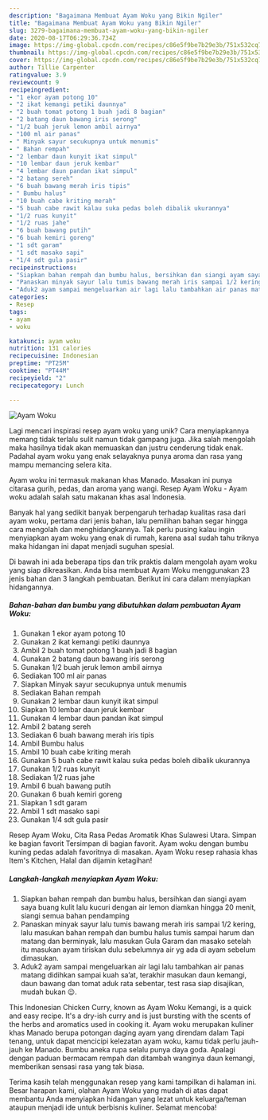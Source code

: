 ```yaml
---
description: "Bagaimana Membuat Ayam Woku yang Bikin Ngiler"
title: "Bagaimana Membuat Ayam Woku yang Bikin Ngiler"
slug: 3279-bagaimana-membuat-ayam-woku-yang-bikin-ngiler
date: 2020-08-17T06:29:36.734Z
image: https://img-global.cpcdn.com/recipes/c86e5f9be7b29e3b/751x532cq70/ayam-woku-foto-resep-utama.jpg
thumbnail: https://img-global.cpcdn.com/recipes/c86e5f9be7b29e3b/751x532cq70/ayam-woku-foto-resep-utama.jpg
cover: https://img-global.cpcdn.com/recipes/c86e5f9be7b29e3b/751x532cq70/ayam-woku-foto-resep-utama.jpg
author: Tillie Carpenter
ratingvalue: 3.9
reviewcount: 9
recipeingredient:
- "1 ekor ayam potong 10"
- "2 ikat kemangi petiki daunnya"
- "2 buah tomat potong 1 buah jadi 8 bagian"
- "2 batang daun bawang iris serong"
- "1/2 buah jeruk lemon ambil airnya"
- "100 ml air panas"
- " Minyak sayur secukupnya untuk menumis"
- " Bahan rempah"
- "2 lembar daun kunyit ikat simpul"
- "10 lembar daun jeruk kembar"
- "4 lembar daun pandan ikat simpul"
- "2 batang sereh"
- "6 buah bawang merah iris tipis"
- " Bumbu halus"
- "10 buah cabe kriting merah"
- "5 buah cabe rawit kalau suka pedas boleh dibalik ukurannya"
- "1/2 ruas kunyit"
- "1/2 ruas jahe"
- "6 buah bawang putih"
- "6 buah kemiri goreng"
- "1 sdt garam"
- "1 sdt masako sapi"
- "1/4 sdt gula pasir"
recipeinstructions:
- "Siapkan bahan rempah dan bumbu halus, bersihkan dan siangi ayam saya buang kulit lalu kucuri dengan air lemon diamkan hingga 20 menit, siangi semua bahan pendamping"
- "Panaskan minyak sayur lalu tumis bawang merah iris sampai 1/2 kering, lalu masukan bahan rempah dan bumbu halus tumis sampai harum dan matang dan berminyak, lalu masukan Gula Garam dan masako setelah itu masukan ayam tiriskan dulu sebelumnya air yg ada di ayam sebelum dimasukan."
- "Aduk2 ayam sampai mengeluarkan air lagi lalu tambahkan air panas matang didihkan sampai kuah sa’at, terakhir masukan daun kemangi, daun bawang dan tomat aduk rata sebentar, test rasa siap disajikan, mudah bukan 😉."
categories:
- Resep
tags:
- ayam
- woku

katakunci: ayam woku 
nutrition: 131 calories
recipecuisine: Indonesian
preptime: "PT25M"
cooktime: "PT44M"
recipeyield: "2"
recipecategory: Lunch

---
```



![Ayam Woku](https://img-global.cpcdn.com/recipes/c86e5f9be7b29e3b/751x532cq70/ayam-woku-foto-resep-utama.jpg)

Lagi mencari inspirasi resep ayam woku yang unik? Cara menyiapkannya memang tidak terlalu sulit namun tidak gampang juga. Jika salah mengolah maka hasilnya tidak akan memuaskan dan justru cenderung tidak enak. Padahal ayam woku yang enak selayaknya punya aroma dan rasa yang mampu memancing selera kita.

Ayam woku ini termasuk makanan khas Manado. Masakan ini punya citarasa gurih, pedas, dan aroma yang wangi. Resep Ayam Woku - Ayam woku adalah salah satu makanan khas asal Indonesia.

Banyak hal yang sedikit banyak berpengaruh terhadap kualitas rasa dari ayam woku, pertama dari jenis bahan, lalu pemilihan bahan segar hingga cara mengolah dan menghidangkannya. Tak perlu pusing kalau ingin menyiapkan ayam woku yang enak di rumah, karena asal sudah tahu triknya maka hidangan ini dapat menjadi suguhan spesial.


Di bawah ini ada beberapa tips dan trik praktis dalam mengolah ayam woku yang siap dikreasikan. Anda bisa membuat Ayam Woku menggunakan 23 jenis bahan dan 3 langkah pembuatan. Berikut ini cara dalam menyiapkan hidangannya.

<!--inarticleads1-->

##### Bahan-bahan dan bumbu yang dibutuhkan dalam pembuatan Ayam Woku:

1. Gunakan 1 ekor ayam potong 10
1. Gunakan 2 ikat kemangi petiki daunnya
1. Ambil 2 buah tomat potong 1 buah jadi 8 bagian
1. Gunakan 2 batang daun bawang iris serong
1. Gunakan 1/2 buah jeruk lemon ambil airnya
1. Sediakan 100 ml air panas
1. Siapkan  Minyak sayur secukupnya untuk menumis
1. Sediakan  Bahan rempah
1. Gunakan 2 lembar daun kunyit ikat simpul
1. Siapkan 10 lembar daun jeruk kembar
1. Gunakan 4 lembar daun pandan ikat simpul
1. Ambil 2 batang sereh
1. Sediakan 6 buah bawang merah iris tipis
1. Ambil  Bumbu halus
1. Ambil 10 buah cabe kriting merah
1. Gunakan 5 buah cabe rawit kalau suka pedas boleh dibalik ukurannya
1. Gunakan 1/2 ruas kunyit
1. Sediakan 1/2 ruas jahe
1. Ambil 6 buah bawang putih
1. Gunakan 6 buah kemiri goreng
1. Siapkan 1 sdt garam
1. Ambil 1 sdt masako sapi
1. Gunakan 1/4 sdt gula pasir


Resep Ayam Woku, Cita Rasa Pedas Aromatik Khas Sulawesi Utara. Simpan ke bagian favorit Tersimpan di bagian favorit. Ayam woku dengan bumbu kuning pedas adalah favoritnya di masakan. Ayam Woku resep rahasia khas Item&#39;s Kitchen, Halal dan dijamin ketagihan! 

<!--inarticleads2-->

##### Langkah-langkah menyiapkan Ayam Woku:

1. Siapkan bahan rempah dan bumbu halus, bersihkan dan siangi ayam saya buang kulit lalu kucuri dengan air lemon diamkan hingga 20 menit, siangi semua bahan pendamping
1. Panaskan minyak sayur lalu tumis bawang merah iris sampai 1/2 kering, lalu masukan bahan rempah dan bumbu halus tumis sampai harum dan matang dan berminyak, lalu masukan Gula Garam dan masako setelah itu masukan ayam tiriskan dulu sebelumnya air yg ada di ayam sebelum dimasukan.
1. Aduk2 ayam sampai mengeluarkan air lagi lalu tambahkan air panas matang didihkan sampai kuah sa’at, terakhir masukan daun kemangi, daun bawang dan tomat aduk rata sebentar, test rasa siap disajikan, mudah bukan 😉.


This Indonesian Chicken Curry, known as Ayam Woku Kemangi, is a quick and easy recipe. It&#39;s a dry-ish curry and is just bursting with the scents of the herbs and aromatics used in cooking it. Ayam woku merupakan kuliner khas Manado berupa potongan daging ayam yang direndam dalam Tapi tenang, untuk dapat mencicipi kelezatan ayam woku, kamu tidak perlu jauh-jauh ke Manado. Bumbu aneka rupa selalu punya daya goda. Apalagi dengan paduan bermacam rempah dan ditambah wanginya daun kemangi, memberikan sensasi rasa yang tak biasa. 

Terima kasih telah menggunakan resep yang kami tampilkan di halaman ini. Besar harapan kami, olahan Ayam Woku yang mudah di atas dapat membantu Anda menyiapkan hidangan yang lezat untuk keluarga/teman ataupun menjadi ide untuk berbisnis kuliner. Selamat mencoba!

